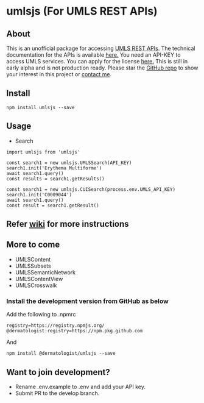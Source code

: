# umlsjs (For UMLS REST APIs)

## About
This is an unofficial package for accessing [UMLS REST APIs](https://documentation.uts.nlm.nih.gov/rest/home.html). The technical documentation for the APIs is available [here.](https://documentation.uts.nlm.nih.gov/) You need an API-KEY to access UMLS services. You can apply for the license [here.](https://uts.nlm.nih.gov/license.html) This is still in early alpha and is not production ready. Please star the [GitHub repo](https://github.com/dermatologist/umlsjs) to show your interest in this project or [contact me](https://nuchange.ca/contact).

## Install
```
npm install umlsjs --save

```

## Usage

* Search

```
import umlsjs from 'umlsjs'

const search1 = new umlsjs.UMLSSearch(API_KEY)
search1.init('Erythema Multiforme')
await search1.query()
const results = search1.getResults()

const search1 = new umlsjs.CUISearch(process.env.UMLS_API_KEY)
search1.init('C0009044')
await search1.query()
const result = search1.getResult()
```

## Refer [wiki](https://github.com/dermatologist/umlsjs/wiki/Instructions) for more instructions

## More to come

* UMLSContent
* UMLSSubsets
* UMLSSemanticNetwork
* UMLSContentView
* UMLSCrosswalk

### Install the development version from GitHub as below

Add the following to .npmrc

```
registry=https://registry.npmjs.org/
@dermatologist:registry=https://npm.pkg.github.com

```
And

```
npm install @dermatologist/umlsjs --save

```


## Want to join development?

* Rename .env.example to .env and add your API key.
* Submit PR to the develop branch.
